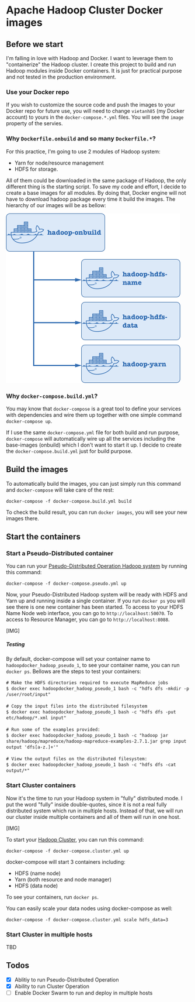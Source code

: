 # Apache Hadoop Cluster Docker images

## Before we start

I'm falling in love with Hadoop and Docker. I want to leverage them to "containerize" the Hadoop cluster. I create this project to build and run Hadoop modules inside Docker containers. It is just for practical purpose and not tested in the production environment.

### Use your Docker repo

If you wish to customize the source code and push the images to your Docker repo for future use, you will need to change `vietanh85` (my Docker account) to yours in the `docker-compose.*.yml` files. You will see the `image` property of the servies.

### Why `Dockerfile.onbuild` and so many `Dockerfile.*`?

For this practice, I'm going to use 2 modules of Hadoop system: 

- Yarn for node/resource management 
- HDFS for storage. 

All of them could be downloaded in the same package of Hadoop, the only different thing is the starting script. To save my code and effort, I decide to create a base images for all modules. By doing that, Docker engine will not have to download hadoop package every time it build the images. The hierarchy of our images will be as bellow:

![Docker images hierarchy](/img/docker-images-heirarchy.png?raw=true "Docker images hierarchy")

### Why `docker-compose.build.yml`?

You may know that `docker-compose` is a great tool to define your services with dependencies and wire them up together with one simple command `docker-compose up`.

If I use the same `docker-compose.yml` file for both build and run purpose, `docker-compose` will automatically wire up all the services including the base-images (onbuild) which I don't want to start it up. I decide to create the `docker-compose.build.yml` just for build purpose.

## Build the images

To automatically build the images, you can just simply run this command and `docker-compose` will take care of the rest:

```
docker-compose -f docker-compose.build.yml build
```

To check the build result, you can run `docker images`, you will see your new images there.

## Start the containers

### Start a Pseudo-Distributed container

You can run your [Pseudo-Distributed Operation Hadoop system](http://hadoop.apache.org/docs/current/hadoop-project-dist/hadoop-common/SingleCluster.html#Pseudo-Distributed_Operation) by running this command:

```
docker-compose -f docker-compose.pseudo.yml up
```

Now, your Pseudo-Distributed Hadoop system will be ready with HDFS and Yarn up and running inside a single container. If you run `docker ps` you will see there is one new container has been started. To access to your HDFS Name Node web interface, you can go to `http://localhost:50070`. To access to Resource Manager, you can go to `http://localhost:8088`.

[IMG]

##### Testing
By default, docker-compose will set your container name to `hadoopdocker_hadoop_pseudo_1`, to see your container name, you can run `docker ps`. Bellows are the steps to test your containers:

```
# Make the HDFS directories required to execute MapReduce jobs
$ docker exec hadoopdocker_hadoop_pseudo_1 bash -c "hdfs dfs -mkdir -p /user/root/input"

# Copy the input files into the distributed filesystem
$ docker exec hadoopdocker_hadoop_pseudo_1 bash -c "hdfs dfs -put etc/hadoop/*.xml input"

# Run some of the examples provided:
$ docker exec hadoopdocker_hadoop_pseudo_1 bash -c "hadoop jar share/hadoop/mapreduce/hadoop-mapreduce-examples-2.7.1.jar grep input output 'dfs[a-z.]+'"

# View the output files on the distributed filesystem:
$ docker exec hadoopdocker_hadoop_pseudo_1 bash -c "hdfs dfs -cat output/*"
```

### Start Cluster containers

Now it's the time to run your Hadoop system in "fully" distributed mode. I put the word "fully" inside double-quotes, since it is not a real fully distributed system which run in multiple hosts. Instead of that, we will run our cluster inside multiple containers and all of them will run in one host.

[IMG]

To start your [Hadoop Cluster](http://hadoop.apache.org/docs/current/hadoop-project-dist/hadoop-common/ClusterSetup.html), you can run this command:

```
docker-compose -f docker-compose.cluster.yml up
```

docker-compose will start 3 containers including:
- HDFS (name node)
- Yarn (both resource and node manager)
- HDFS (data node)

To see your containers, run `docker ps`. 

You can easily scale your data nodes using docker-compose as well:

```
docker-compose -f docker-compose.cluster.yml scale hdfs_data=3
```

### Start Cluster in multiple hosts

TBD

## Todos
- [x] Ablitiy to run Pseudo-Distributed Operation
- [x] Ability to run Cluster Operation
- [ ] Enable Docker Swarm to run and deploy in multiple hosts
